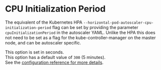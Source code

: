# CPU Initialization Period

The equivalent of the Kubernetes HPA `--horizontal-pod-autoscaler-cpu-initialization-period` flag can be set by providing the parameter `cpuInitializationPeriod` in the autoscaler YAML. Unlike the HPA this does not need to be set as a flag for the kube-controller-manager on the master node, and can be autoscaler specific.  

This option is set in seconds.  
This option has a default value of `300` (5 minutes).  
See the [configuration reference for more details](../../reference/configuration#cpuinitializationperiod).